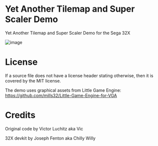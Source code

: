 # Yet Another Tilemap and Super Scaler Demo
Yet Another Tilemap and Super Scaler Demo for the Sega 32X

![image](https://user-images.githubusercontent.com/1173058/148651754-11cb3fbd-5d09-4de7-bf23-469dc957359c.png)

License
============
If a source file does not have a license header stating otherwise, then it is covered by the MIT license.

The demo uses graphical assets from Little Game Engine: https://github.com/mills32/Little-Game-Engine-for-VGA

Credits
============

Original code by Victor Luchitz aka Vic

32X devkit by Joseph Fenton aka Chilly Willy

